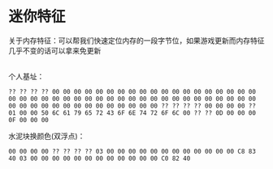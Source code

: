 # 迷你特征

关于内存特征：可以帮我们快速定位内存的一段字节位，如果游戏更新而内存特征几乎不变的话可以拿来免更新<br>
<br>

个人基址：
```
?? ?? ?? ?? 00 00 00 00 00 00 00 00 00 00 00 00 00 00 00 00 00 00 00 00 00 00 00 00 00 00 00 00 00 00 00 00 00 00 00 00 00 00 00 00 00 00 00 00 00 00 00 00 00 00 00 00 00 00 00 00 ?? ?? ?? ?? 00 00 00 00 ?? 01 00 00 50 6C 61 79 65 72 43 6F 6E 74 72 6F 6C 00 ?? ?? 0D 00 00 00 0F 00 00 00
```

水泥块换颜色(双浮点)：
```
00 00 00 00 ?? ?? ?? ?? 03 00 00 00 00 00 00 00 00 00 00 00 00 C8 83 40 03 00 00 00 00 00 00 00 00 00 00 00 00 C0 82 40

```
